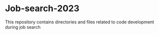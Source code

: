 # Job-search-2023
This repository contains directories and files related to code development during job search
